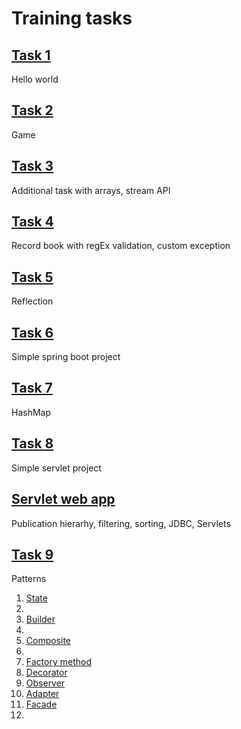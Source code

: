 # Training tasks  
## [Task 1](https://github.com/evgenijaZ/Training-labs/tree/master/src/main/java/edu/training/task01)  
Hello world  
## [Task 2](https://github.com/evgenijaZ/Training-labs/tree/master/src/main/java/edu/training/task02)  
Game  
## [Task 3](https://github.com/evgenijaZ/Training-labs/tree/master/src/main/java/edu/training/task03)  
Additional task with arrays, stream API  
## [Task 4](https://github.com/evgenijaZ/Training-labs/tree/master/src/main/java/edu/training/task04)
Record book with regEx validation, custom exception  
## [Task 5](https://github.com/evgenijaZ/Training-labs/tree/master/src/main/java/edu/training/task05)  
Reflection  
## [Task 6](https://github.com/evgenijaZ/Training-labs/tree/master/src/main/java/edu/training/task06)  
Simple spring boot project  
## [Task 7](https://github.com/evgenijaZ/Training-labs/tree/master/src/main/java/edu/training/task07)  
HashMap  
## [Task 8](https://github.com/evgenijaZ/Training-labs/tree/master/src/main/java/edu/training/task08)  
Simple servlet project  
## [Servlet web app](https://github.com/evgenijaZ/Training-labs/tree/master/ServletTask)  
Publication hierarhy, filtering, sorting, JDBC, Servlets  
## [Task 9](https://github.com/evgenijaZ/Training-labs/tree/master/src/main/java/edu/training/task09)  
Patterns  
1. [State](https://github.com/evgenijaZ/Training-labs/tree/master/src/main/java/edu/training/task09/behavioral/state)  
2. 
3. [Builder](https://github.com/evgenijaZ/Training-labs/tree/master/src/main/java/edu/training/task09/creational/builder)  
4.  
5. [Composite](https://github.com/evgenijaZ/Training-labs/tree/master/src/main/java/edu/training/task09/structural/composite)   
6.  
7. [Factory method](https://github.com/evgenijaZ/Training-labs/tree/master/src/main/java/edu/training/task09/behavioral/factory_method)  
8. [Decorator](https://github.com/evgenijaZ/Training-labs/tree/master/src/main/java/edu/training/task09/structural/decorator)  
9. [Observer](https://github.com/evgenijaZ/Training-labs/tree/master/src/main/java/edu/training/task09/behavioral/observer)  
10. [Adapter](https://github.com/evgenijaZ/Training-labs/tree/master/src/main/java/edu/training/task09/structural/adapter)  
11. [Facade](https://github.com/evgenijaZ/Training-labs/tree/master/src/main/java/edu/training/task09/structural/facade)  
12.  